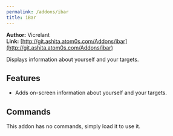 ```yaml
---
permalink: /addons/ibar
title: iBar
---
```


**Author:** Vicrelant<br/>
**Link:** [http://git.ashita.atom0s.com/Addons/ibar](http://git.ashita.atom0s.com/Addons/ibar)

Displays information about yourself and your targets.

## Features

  * Adds on-screen information about yourself and your targets.

## Commands

This addon has no commands, simply load it to use it.
